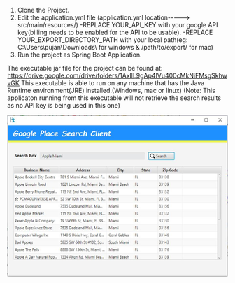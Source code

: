 1. Clone the Project.
2. Edit the application.yml file
	(application.yml location-----> src/main/resources/)
	-REPLACE YOUR_API_KEY with your google API key(billing needs to be enabled for the API to be usable).
	-REPLACE YOUR_EXPORT_DIRECTORY_PATH with your local path(eg: C:\Users\pujan\Downloads\ for windows
		& /path/to/export/ for mac) 
3. Run the project as Spring Boot Application.	



The executable jar file for the project can be found at:
https://drive.google.com/drive/folders/1AxllL9gAp4lVu400cMkNiFMsgSkhwvGK
This executable is able to run on any machine that has the Java Runtime environment(JRE) installed.(Windows, mac or linux)
(Note: This applicaton running from this executable will not retrieve the search results as no API key is being used in this one)



![alt text](https://github.com/pujanov69/GooglePlaceSearchDesktopClient/blob/master/Desktop_app_demo.JPG?raw=true)